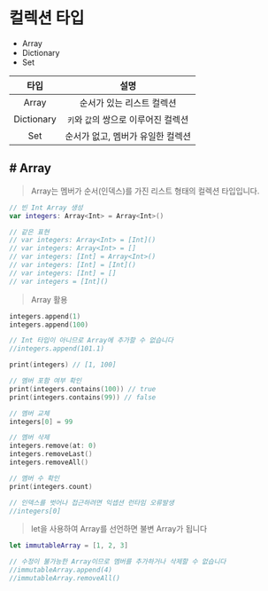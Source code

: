 # 컬렉션 타입

- Array
- Dictionary
- Set

|    타입    |                 설명                 |
| :--------: | :----------------------------------: |
|   Array    |      순서가 있는 리스트 컬렉션       |
| Dictionary | `키`와 `값`의 쌍으로 이루어진 컬렉션 |
|    Set     |  순서가 없고, 멤버가 유일한 컬렉션   |

## # Array

> Array는 멤버가 순서(인덱스)를 가진 리스트 형태의 컬렉션 타입입니다.

```Swift
// 빈 Int Array 생성
var integers: Array<Int> = Array<Int>()

// 같은 표현
// var integers: Array<Int> = [Int]()
// var integers: Array<Int> = []
// var integers: [Int] = Array<Int>()
// var integers: [Int] = [Int]()
// var integers: [Int] = []
// var integers = [Int]()
```

> Array 활용

```Swift
integers.append(1)
integers.append(100)

// Int 타입이 아니므로 Array에 추가할 수 없습니다
//integers.append(101.1)

print(integers)	// [1, 100]

// 멤버 포함 여부 확인
print(integers.contains(100)) // true
print(integers.contains(99)) // false

// 멤버 교체
integers[0] = 99

// 멤버 삭제
integers.remove(at: 0)
integers.removeLast()
integers.removeAll()

// 멤버 수 확인
print(integers.count)

// 인덱스를 벗어나 접근하려면 익셉션 런타임 오류발생
//integers[0]
```

> let을 사용하여 Array를 선언하면 불변 Array가 됩니다

```Swift
let immutableArray = [1, 2, 3]

// 수정이 불가능한 Array이므로 멤버를 추가하거나 삭제할 수 없습니다
//immutableArray.append(4)
//immutableArray.removeAll()
```
